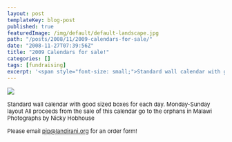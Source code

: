 ```yaml
---
layout: post
templateKey: blog-post
published: true
featuredImage: /img/default/default-landscape.jpg
path: "/posts/2008/11/2009-calendars-for-sale/"
date: "2008-11-27T07:39:56Z"
title: "2009 Calendars for sale!"
categories: []
tags: [fundraising]
excerpt: '<span style="font-size: small;">Standard wall calendar with good sized boxes for each day. Monday...'
---
```


![](https://www.landirani.org/image_library/news/full_size/4994592069e16calendar_all.jpg)

<span style="font-size: small;">Standard wall calendar with good sized boxes for each day. Monday-Sunday layout
All proceeds from the sale of this calendar go to the orphans in Malawi
Photographs by Nicky Hobhouse</span>

<span style="font-size: small;">Please email [pip@landirani.org](mailto:pip@landirani.org) for an order form!</span>
